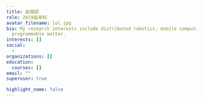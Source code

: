 ```yaml
---
title: 赵煜硕
role: 2019级本科
avatar_filename: lol.jpg
bio: My research interests include distributed robotics, mobile computing and
  programmable matter.
interests: []
social:
  - 
organizations: []
education:
  courses: []
email: ""
superuser: true

highlight_name: false
---
```

